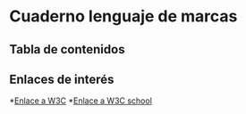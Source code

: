 # Cuaderno lenguaje de marcas
## Tabla de contenidos

## Enlaces de interés 
*[Enlace a W3C](https://www.w3.org/)
*[Enlace a W3C school](https://www.w3schools.com/)
